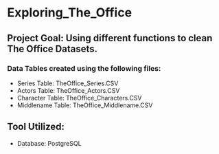 # Exploring_The_Office
## Project Goal: Using different functions to clean The Office Datasets. 

### Data Tables created using the following files:
- Series Table: TheOffice_Series.CSV
- Actors Table: TheOffice_Actors.CSV
- Character Table: TheOffice_Characters.CSV
- Middlename Table: TheOffice_Middlename.CSV

## Tool Utilized: 
- Database: PostgreSQL

  
